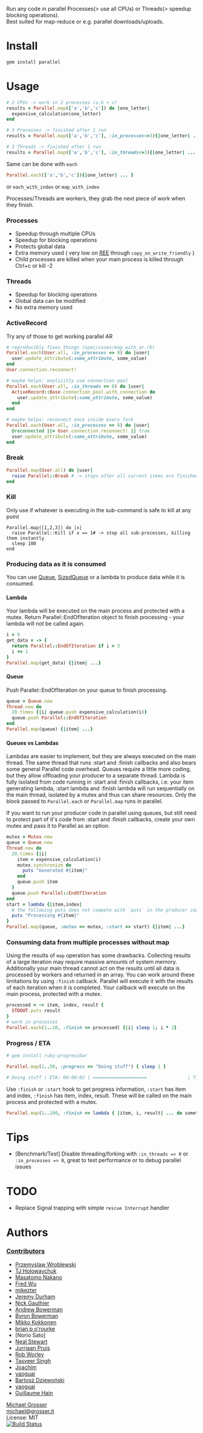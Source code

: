 Run any code in parallel Processes(> use all CPUs) or Threads(> speedup blocking operations).<br/>
Best suited for map-reduce or e.g. parallel downloads/uploads.

Install
=======

```Bash
gem install parallel
```

Usage
=====

```Ruby
# 2 CPUs -> work in 2 processes (a,b + c)
results = Parallel.map(['a','b','c']) do |one_letter|
  expensive_calculation(one_letter)
end

# 3 Processes -> finished after 1 run
results = Parallel.map(['a','b','c'], :in_processes=>3){|one_letter| ... }

# 3 Threads -> finished after 1 run
results = Parallel.map(['a','b','c'], :in_threads=>3){|one_letter| ... }
```

Same can be done with `each`
```Ruby
Parallel.each(['a','b','c']){|one_letter| ... }
```
or `each_with_index` or `map_with_index`

Processes/Threads are workers, they grab the next piece of work when they finish.

### Processes
 - Speedup through multiple CPUs
 - Speedup for blocking operations
 - Protects global data
 - Extra memory used ( very low on [REE](http://www.rubyenterpriseedition.com/faq.html) through `copy_on_write_friendly` )
 - Child processes are killed when your main process is killed through Ctrl+c or kill -2

### Threads
 - Speedup for blocking operations
 - Global data can be modified
 - No extra memory used

### ActiveRecord

Try any of those to get working parallel AR

```Ruby
# reproducibly fixes things (spec/cases/map_with_ar.rb)
Parallel.each(User.all, :in_processes => 8) do |user|
  user.update_attribute(:some_attribute, some_value)
end
User.connection.reconnect!

# maybe helps: explicitly use connection pool
Parallel.each(User.all, :in_threads => 8) do |user|
  ActiveRecord::Base.connection_pool.with_connection do
    user.update_attribute(:some_attribute, some_value)
  end
end

# maybe helps: reconnect once inside every fork
Parallel.each(User.all, :in_processes => 8) do |user|
  @reconnected ||= User.connection.reconnect! || true
  user.update_attribute(:some_attribute, some_value)
end
```

### Break

```Ruby
Parallel.map(User.all) do |user|
  raise Parallel::Break # -> stops after all current items are finished
end
```

### Kill

Only use if whatever is executing in the sub-command is safe to kill at any point

```
Parallel.map([1,2,3]) do |x|
  raise Parallel::Kill if x == 1# -> stop all sub-processes, killing them instantly
  sleep 100
end
```

### Producing data as it is consumed

You can use [Queue](http://ruby-doc.org/stdlib-2.0.0/libdoc/thread/rdoc/Queue.html),
[SizedQueue](http://ruby-doc.org/stdlib-2.0.0/libdoc/thread/rdoc/SizedQueue.html)
or a lambda to produce data while it is consumed.

#### Lambda
Your lambda will be executed on the main process and protected with a mutex.
Return Parallel::EndOfIteration object to finish processing - your lambda will
not be called again.

```Ruby
i = 0
get_data = -> {
  return Parallel::EndOfIteration if i > 5
  i += 1
}
Parallel.map(get_data) {|item| ...}
```

#### Queue
Push Parallel::EndOfIteration on your queue to finish processing.

```Ruby
queue = Queue.new
Thread.new do
  20.times {|i| queue.push expensive_calculation(i)}
  queue.push Parallel::EndOfIteration
end
Parallel.map(queue) {|item| ...}
```

#### Queues vs Lambdas

Lambdas are easier to implement, but they are always executed on the main
thread. The same thread that runs :start and :finish callbacks and also bears
some general Parallel code overhead. Queues require a little more coding, but
they allow offloading your producer to a separate thread. Lambda is fully
isolated from code running in :start and :finish callbacks, i.e. your item
generating lambda, :start lambda and :finish lambda will run sequentially on the
main thread, isolated by a mutex and thus can share resources. Only the block
passed to `Parallel.each` or `Parallel.map` runs in parallel.

If you want to run your producer code in parallel using queues, but still need
to protect part of it's code from :start and :finish callbacks, create your own
mutex and pass it to Parallel as an option.

```Ruby
mutex = Mutex.new
queue = Queue.new
Thread.new do
  20.times {|i|
    item = expensive_calculation(i)
    mutex.synchronize do
      puts "Generated #{item}"
    end
    queue.push item
  }
  queue.push Parallel::EndOfIteration
end
start = lambda {|item,index|
  # the following puts does not compete with `puts` in the producer code
  puts "Processing #{item}"
}
Parallel.map(queue, :mutex => mutex, :start => start) {|item| ...}
```

### Consuming data from multiple processes without map

Using the results of `map` operation has some drawbacks. Collecting results of
a large iteration may require massive amounts of system memory. Additionally
your main thread cannot act on the results until all data is processed by
workers and returned in an array. You can work around these limitations by
using `:finish` callback. Parallel will execute it with the results of each
iteration when it is completed. Your callback will execute on the main process,
protected with a mutex.

```Ruby
processed = -> item, index, result {
  STDOUT.puts result
}
# work in processes
Parallel.each(1..10, :finish => processed) {|i| sleep 1; i * 2}
```

### Progress / ETA

```Ruby
# gem install ruby-progressbar

Parallel.map(1..50, :progress => "Doing stuff") { sleep 1 }

# Doing stuff | ETA: 00:00:02 | ====================               | Time: 00:00:10
```

Use `:finish` or `:start` hook to get progress information, `:start` has item
and index, `:finish` has item, index, result. These will be called on the main
process and protected with a mutex.

```Ruby
Parallel.map(1..100, :finish => lambda { |item, i, result| ... do something ... }) { sleep 1 }
```

Tips
====
 - [Benchmark/Test] Disable threading/forking with `:in_threads => 0` or `:in_processes => 0`, great to test performance or to debug parallel issues

TODO
====
 - Replace Signal trapping with simple `rescue Interrupt` handler

Authors
=======

### [Contributors](https://github.com/grosser/parallel/contributors)
 - [Przemyslaw Wroblewski](http://github.com/lowang)
 - [TJ Holowaychuk](http://vision-media.ca/)
 - [Masatomo Nakano](http://twitter.com/masatomo2)
 - [Fred Wu](http://fredwu.me)
 - [mikezter](http://github.com/mikezter)
 - [Jeremy Durham](http://www.jeremydurham.com)
 - [Nick Gauthier](http://www.ngauthier.com)
 - [Andrew Bowerman](http://andrewbowerman.com)
 - [Byron Bowerman](http://me.bm5k.com/)
 - [Mikko Kokkonen](https://github.com/mikian)
 - [brian p o'rourke](https://github.com/bpo)
 - [Norio Sato]
 - [Neal Stewart](https://github.com/n-time)
 - [Jurriaan Pruis](http://github.com/jurriaan)
 - [Rob Worley](http://github.com/robworley)
 - [Tasveer Singh](https://github.com/tazsingh)
 - [Joachim](https://github.com/jmozmoz)
 - [yaoguai](https://github.com/yaoguai)
 - [Bartosz Dziewoński](https://github.com/MatmaRex)
 - [yaoguai](https://github.com/yaoguai)
 - [Guillaume Hain](https://github.com/zedtux)

[Michael Grosser](http://grosser.it)<br/>
michael@grosser.it<br/>
License: MIT<br/>
[![Build Status](https://travis-ci.org/grosser/parallel.png)](https://travis-ci.org/grosser/parallel)
